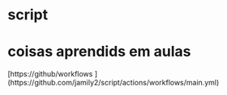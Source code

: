 # script
<h1> coisas aprendids em aulas </h1>
[https://github/workflows
](https://github.com/jamily2/script/actions/workflows/main.yml)
